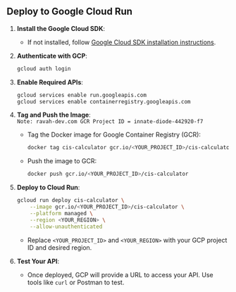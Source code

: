 ## Deploy to Google Cloud Run

1. **Install the Google Cloud SDK**:
   - If not installed, follow [Google Cloud SDK installation instructions](https://cloud.google.com/sdk/docs/install).

2. **Authenticate with GCP**:

   ```bash
   gcloud auth login
   ```

3. **Enable Required APIs**:

   ```bash
   gcloud services enable run.googleapis.com
   gcloud services enable containerregistry.googleapis.com
   ```

4. **Tag and Push the Image**:  
`Note: ravah-dev.com GCR Project ID = innate-diode-442920-f7  `

   - Tag the Docker image for Google Container Registry (GCR):

     ```bash
     docker tag cis-calculator gcr.io/<YOUR_PROJECT_ID>/cis-calculator
     ```

   - Push the image to GCR:

     ```bash
     docker push gcr.io/<YOUR_PROJECT_ID>/cis-calculator
     ```

5. **Deploy to Cloud Run**:

   ```bash
   gcloud run deploy cis-calculator \
       --image gcr.io/<YOUR_PROJECT_ID>/cis-calculator \
       --platform managed \
       --region <YOUR_REGION> \
       --allow-unauthenticated
   ```

   - Replace `<YOUR_PROJECT_ID>` and `<YOUR_REGION>` with your GCP project ID and desired region.

6. **Test Your API**:
   - Once deployed, GCP will provide a URL to access your API. Use tools like `curl` or Postman to test.